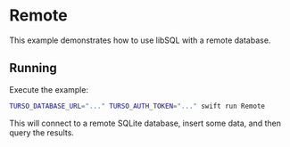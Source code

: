 # Remote

This example demonstrates how to use libSQL with a remote database.

## Running

Execute the example:

```bash
TURSO_DATABASE_URL="..." TURSO_AUTH_TOKEN="..." swift run Remote
```

This will connect to a remote SQLite database, insert some data, and then query the results.
